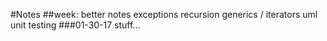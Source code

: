 #Notes
##week:
better notes
exceptions
recursion
generics / iterators
uml
unit testing
###01-30-17
stuff...
